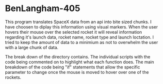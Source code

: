 # BenLangham-405

This program translates SpaceX data from an api into bite sized chunks. I have choosen to diplay this information using visual markers. When the user hovers their mouse over the selected rocket it will reveal information regarding it's launch data, rocket name, rocket type and launch loctation. I tried to keep the amount of data to a minimium as not to overwhelm the user with a large chunk of data.

The break down of the directory contains. The individual scripts with the code being commented on to highlight what each function does. The main breakdown of the code being "if" statements that allow the specific parameter to change once the mouse is moved to hover over one of the rockets.
